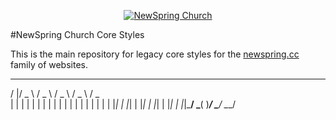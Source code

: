 <p align="center" >
  <a href="http://newspring.cc"><img src="https://s3.amazonaws.com/ns.images/newspring/icons/newspring-church-logo-black.png" alt="NewSpring Church" title="NewSpring Church" /></a>
  </p>

#NewSpring Church Core Styles

This is the main repository for legacy core styles for the [newspring.cc](http://newspring.cc) family of websites.

 _  ___   ___   ___   ___   ___
/ |/ _ \ / _ \ / _ \ / _ \ / _ \
| | | | | | | | | | | | | | | | |
| | |_| | |_| | |_| | |_| | |_| |
|_|\___/ \___( )___/ \___/ \___/
